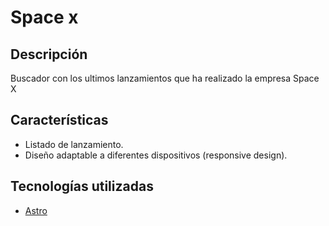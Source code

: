 # Space x

## Descripción

Buscador con los ultimos lanzamientos que ha realizado la empresa Space X

## Características

- Listado de lanzamiento.
- Diseño adaptable a diferentes dispositivos (responsive design).

## Tecnologías utilizadas

- [Astro](https://astro.build/)